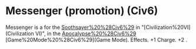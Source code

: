 # Messenger (promotion) (Civ6)

Messenger is a for the [Soothsayer%20%28Civ6%29](Soothsayer) in "[Civilization%20VI](Civilization VI)", in the [Apocalypse%20%28Civ6%29](Apocalypse) [Game%20Mode%20%28Civ6%29](Game Mode).
Effects.
+1 Charge. +2 .